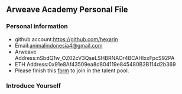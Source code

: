 ## Arweave Academy Personal File

### Personal information

- github account:https://github.com/hexarin
- Email:animalindonesia4@gmail.com
- Arweave Address:nSbdQ1w_OZ02cV3QseLSHBRNAOr4BCAHlxxFpcS92PA
- ETH Address:0x91e8Af43509ea8d804119e845480B3B114d2b369
- Please finish this [form](https://docs.google.com/forms/d/e/1FAIpQLSfWA5fIIcBgmRppm3jNz5vmf9Mai_QMVil-2pO4r7YKn_Zhtw/viewform?usp=sf_link) to join in the talent pool.

### Introduce Yourself

